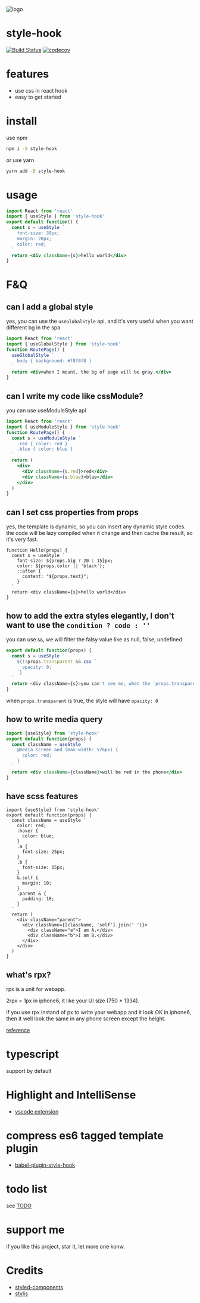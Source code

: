 ![logo](https://avatars1.githubusercontent.com/u/54980825?s=200&v=4)

# style-hook

[![Build Status](https://www.travis-ci.org/style-hook/style-hook.svg?branch=master)](https://www.travis-ci.org/style-hook/style-hook)
[![codecov](https://codecov.io/gh/style-hook/style-hook/branch/master/graph/badge.svg)](https://codecov.io/gh/style-hook/style-hook)

# features
* use css in react hook
* easy to get started

# install
use npm
```bash
npm i -S style-hook
```
or use yarn
```bash
yarn add -D style-hook
```

# usage
``` jsx
import React from 'react'
import { useStyle } from 'style-hook'
export default function() {
  const s = useStyle `
    font-size: 30px;
    margin: 20px;
    color: red;
  `
  return <div className={s}>hello world</div>
}
```

# F&Q
## can I add a global style
yes, you can use the `useGlobalStyle` api,
and it's very useful when you want different bg in the spa.
```jsx
import React from 'react'
import { useGlobalStyle } from 'style-hook'
function RoutePage() {
  useGlobalStyle `
    body { background: #f8f8f8 }
  `
  return <div>when I mount, the bg of page will be gray.</div>
}
```

## can I write my code like cssModule?
you can use useModuleStyle api
```jsx
import React from 'react'
import { useModuleStyle } from 'style-hook'
function RoutePage() {
  const s = useModuleStyle `
    .red { color: red }
    .blue { color: blue }
  `
  return (
    <div>
      <div className={s.red}>red</div>
      <div className={s.blue}>blue</div>
    </div>
  )
}
```

## can I set css properties from props
yes, the template is dynamic, so you can insert any dynamic style codes.
the code will be lazy compiled when it change and then cache the result, so it's very fast.
``` tsx
function Hello(props) {
  const s = useStyle `
    font-size: ${props.big ? 20 : 15}px;
    color: ${props.color || 'black'};
    ::after {
      content: "${props.text}";
    }
  `
  return <div className={s}>hello world</div>
}
```

## how to add the extra styles elegantly, I don't want to use the `condition ? code : '' `
you can use `&&`, we will filter the falsy value like as null, false, undefined
```js
export default function(props) {
  const s = useStyle `
    ${!!props.transparent && css `
      opacity: 0;
    `}
  `
  return <div className={s}>you can't see me, when the `props.transparent` is `true`</div>
}
```
when `props.transparent` is true, the style will have `opacity: 0`

## how to write media query
```jsx
import {useStyle} from 'style-hook'
export default function(props) {
  const className = useStyle `
    @media screen and (max-width: 576px) {
      color: red;
    }
  `
  return <div className={className}>will be red in the phone</div>
}
```

## have scss features
``` tsx
import {useStyle} from 'style-hook'
export default function(props) {
  const className = useStyle `
    color: red;
    :hover {
      color: blue;
    }
    .a {
      font-size: 25px;
    }
    .b {
      font-size: 15px;
    }
    &.self {
      margin: 10;
    }
    .parent & {
      padding: 10;
    }
  `
  return (
    <div className="parent">
      <div className={[className, 'self'].join(' ')}>
        <div className="a">I am A.</div>
        <div className="b">I am B.</div>
      </div>
    </div>
  )
}
```

## what's rpx?
rpx is a unit for webapp.

2rpx = 1px in iphone6, it like your UI size (750 * 1334).

if you use rpx instand of px to write your webapp and it look OK in iphone6,
then it well look the same in any phone screen except the height.

[reference](https://developers.weixin.qq.com/miniprogram/en/dev/framework/view/wxss.html#Dimension%20Unit)

# typescript
support by default

# Highlight and IntelliSense
* [vscode extension](https://marketplace.visualstudio.com/items?itemName=coppy.style-hook)

# compress es6 tagged template plugin
* [babel-plugin-style-hook](https://github.com/style-hook/babel-plugin-style-hook)

# todo list
see [TODO](./TODO)

# support me
if you like this project, star it, let more one konw.

# Credits
* [styled-components](https://github.com/styled-components/styled-components)
* [stylis](https://github.com/thysultan/stylis.js)

